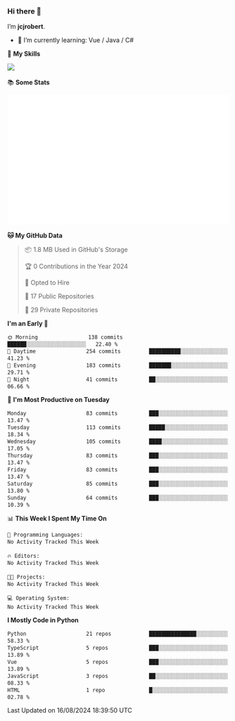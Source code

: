 ### Hi there 👋

I’m **jcjrobert**.

- 🌱 I’m currently learning: Vue / Java / C#

🌟 **My Skills**

![](https://img.shields.io/badge/-Python-3e74a2?style=flat-square&logo=Python&logoColor=fff)

📚 **Some Stats**

![](https://github.com/jcjrobert/github-stats/blob/master/generated/overview.svg)

<!--START_SECTION:waka-->
**🐱 My GitHub Data** 

> 📦 1.8 MB Used in GitHub's Storage 
 > 
> 🏆 0 Contributions in the Year 2024
 > 
> 💼 Opted to Hire
 > 
> 📜 17 Public Repositories 
 > 
> 🔑 29 Private Repositories 
 > 
**I'm an Early 🐤** 

```text
🌞 Morning                138 commits         ██████░░░░░░░░░░░░░░░░░░░   22.40 % 
🌆 Daytime                254 commits         ██████████░░░░░░░░░░░░░░░   41.23 % 
🌃 Evening                183 commits         ███████░░░░░░░░░░░░░░░░░░   29.71 % 
🌙 Night                  41 commits          ██░░░░░░░░░░░░░░░░░░░░░░░   06.66 % 
```
📅 **I'm Most Productive on Tuesday** 

```text
Monday                   83 commits          ███░░░░░░░░░░░░░░░░░░░░░░   13.47 % 
Tuesday                  113 commits         █████░░░░░░░░░░░░░░░░░░░░   18.34 % 
Wednesday                105 commits         ████░░░░░░░░░░░░░░░░░░░░░   17.05 % 
Thursday                 83 commits          ███░░░░░░░░░░░░░░░░░░░░░░   13.47 % 
Friday                   83 commits          ███░░░░░░░░░░░░░░░░░░░░░░   13.47 % 
Saturday                 85 commits          ███░░░░░░░░░░░░░░░░░░░░░░   13.80 % 
Sunday                   64 commits          ███░░░░░░░░░░░░░░░░░░░░░░   10.39 % 
```


📊 **This Week I Spent My Time On** 

```text
💬 Programming Languages: 
No Activity Tracked This Week

🔥 Editors: 
No Activity Tracked This Week

🐱‍💻 Projects: 
No Activity Tracked This Week

💻 Operating System: 
No Activity Tracked This Week
```

**I Mostly Code in Python** 

```text
Python                   21 repos            ███████████████░░░░░░░░░░   58.33 % 
TypeScript               5 repos             ███░░░░░░░░░░░░░░░░░░░░░░   13.89 % 
Vue                      5 repos             ███░░░░░░░░░░░░░░░░░░░░░░   13.89 % 
JavaScript               3 repos             ██░░░░░░░░░░░░░░░░░░░░░░░   08.33 % 
HTML                     1 repo              █░░░░░░░░░░░░░░░░░░░░░░░░   02.78 % 
```




 Last Updated on 16/08/2024 18:39:50 UTC
<!--END_SECTION:waka-->
